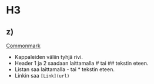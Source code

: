 # H3

## z) 
[Commonmark](https://commonmark.org/help/)

- Kappaleiden väliin tyhjä rivi.
- Header 1 ja 2 saadaan laittamalla # tai ## tekstin eteen.
- Listan saa laittamalla - tai * tekstin eteen.
- Linkin saa `[Link](url)`
